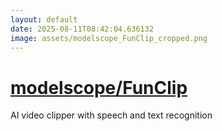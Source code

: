 ```yaml
---
layout: default
date: 2025-08-11T08:42:04.636132
image: assets/modelscope_FunClip_cropped.png
---
```


# [modelscope/FunClip](https://github.com/modelscope/FunClip)

AI video clipper with speech and text recognition
